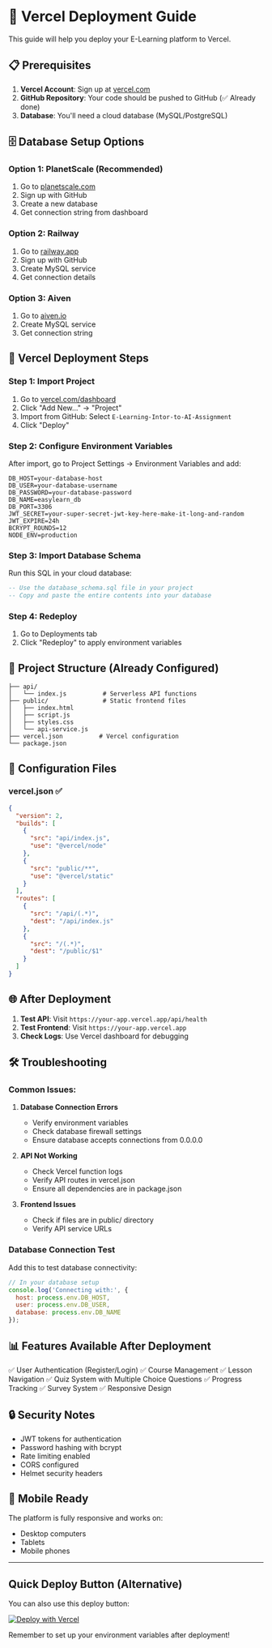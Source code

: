 # 🚀 Vercel Deployment Guide

This guide will help you deploy your E-Learning platform to Vercel.

## 📋 Prerequisites

1. **Vercel Account**: Sign up at [vercel.com](https://vercel.com)
2. **GitHub Repository**: Your code should be pushed to GitHub (✅ Already done)
3. **Database**: You'll need a cloud database (MySQL/PostgreSQL)

## 🗄️ Database Setup Options

### Option 1: PlanetScale (Recommended)
1. Go to [planetscale.com](https://planetscale.com)
2. Sign up with GitHub
3. Create a new database
4. Get connection string from dashboard

### Option 2: Railway
1. Go to [railway.app](https://railway.app)
2. Sign up with GitHub
3. Create MySQL service
4. Get connection details

### Option 3: Aiven
1. Go to [aiven.io](https://aiven.io)
2. Create MySQL service
3. Get connection string

## 🚀 Vercel Deployment Steps

### Step 1: Import Project
1. Go to [vercel.com/dashboard](https://vercel.com/dashboard)
2. Click "Add New..." → "Project"
3. Import from GitHub: Select `E-Learning-Intor-to-AI-Assignment`
4. Click "Deploy"

### Step 2: Configure Environment Variables
After import, go to Project Settings → Environment Variables and add:

```
DB_HOST=your-database-host
DB_USER=your-database-username  
DB_PASSWORD=your-database-password
DB_NAME=easylearn_db
DB_PORT=3306
JWT_SECRET=your-super-secret-jwt-key-here-make-it-long-and-random
JWT_EXPIRE=24h
BCRYPT_ROUNDS=12
NODE_ENV=production
```

### Step 3: Import Database Schema
Run this SQL in your cloud database:

```sql
-- Use the database_schema.sql file in your project
-- Copy and paste the entire contents into your database
```

### Step 4: Redeploy
1. Go to Deployments tab
2. Click "Redeploy" to apply environment variables

## 📁 Project Structure (Already Configured)

```
├── api/
│   └── index.js          # Serverless API functions
├── public/               # Static frontend files
│   ├── index.html
│   ├── script.js
│   ├── styles.css
│   └── api-service.js
├── vercel.json          # Vercel configuration
└── package.json
```

## 🔧 Configuration Files

### vercel.json ✅
```json
{
  "version": 2,
  "builds": [
    {
      "src": "api/index.js",
      "use": "@vercel/node"
    },
    {
      "src": "public/**",
      "use": "@vercel/static"
    }
  ],
  "routes": [
    {
      "src": "/api/(.*)",
      "dest": "/api/index.js"
    },
    {
      "src": "/(.*)",
      "dest": "/public/$1"
    }
  ]
}
```

## 🌐 After Deployment

1. **Test API**: Visit `https://your-app.vercel.app/api/health`
2. **Test Frontend**: Visit `https://your-app.vercel.app`
3. **Check Logs**: Use Vercel dashboard for debugging

## 🛠️ Troubleshooting

### Common Issues:

1. **Database Connection Errors**
   - Verify environment variables
   - Check database firewall settings
   - Ensure database accepts connections from 0.0.0.0

2. **API Not Working**
   - Check Vercel function logs
   - Verify API routes in vercel.json
   - Ensure all dependencies are in package.json

3. **Frontend Issues**
   - Check if files are in public/ directory
   - Verify API service URLs

### Database Connection Test
Add this to test database connectivity:
```javascript
// In your database setup
console.log('Connecting with:', {
  host: process.env.DB_HOST,
  user: process.env.DB_USER,
  database: process.env.DB_NAME
});
```

## 📊 Features Available After Deployment

✅ User Authentication (Register/Login)
✅ Course Management
✅ Lesson Navigation
✅ Quiz System with Multiple Choice Questions
✅ Progress Tracking
✅ Survey System
✅ Responsive Design

## 🔒 Security Notes

- JWT tokens for authentication
- Password hashing with bcrypt
- Rate limiting enabled
- CORS configured
- Helmet security headers

## 📱 Mobile Ready

The platform is fully responsive and works on:
- Desktop computers
- Tablets
- Mobile phones

---

## Quick Deploy Button (Alternative)

You can also use this deploy button:

[![Deploy with Vercel](https://vercel.com/button)](https://vercel.com/new/clone?repository-url=https://github.com/Hlomohangcue/E-Learning-Intor-to-AI-Assignment)

Remember to set up your environment variables after deployment!